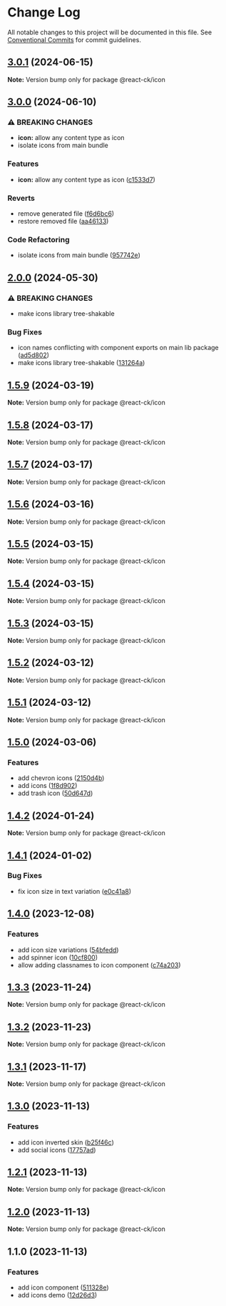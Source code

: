 # Change Log

All notable changes to this project will be documented in this file.
See [Conventional Commits](https://conventionalcommits.org) for commit guidelines.

## [3.0.1](https://github.com/abelflopes/react-ck/compare/@react-ck/icon@3.0.0...@react-ck/icon@3.0.1) (2024-06-15)

**Note:** Version bump only for package @react-ck/icon





## [3.0.0](https://github.com/abelflopes/react-ck/compare/@react-ck/icon@2.0.0...@react-ck/icon@3.0.0) (2024-06-10)


### ⚠ BREAKING CHANGES

* **icon:** allow any content type as icon
* isolate icons from main bundle

### Features

* **icon:** allow any content type as icon ([c1533d7](https://github.com/abelflopes/react-ck/commit/c1533d7700764859ee55a86aa3a42a75faf91a14))


### Reverts

* remove generated file ([f6d6bc6](https://github.com/abelflopes/react-ck/commit/f6d6bc6096fd792aa2361e66549cbcd5f1a492a7))
* restore removed file ([aa46133](https://github.com/abelflopes/react-ck/commit/aa4613323449de4761c1e0c2328d79a066340648))


### Code Refactoring

* isolate icons from main bundle ([957742e](https://github.com/abelflopes/react-ck/commit/957742e12cbdeabd4d51272b05cf61e182463ef4))



## [2.0.0](https://github.com/abelflopes/react-ck/compare/@react-ck/icon@1.5.9...@react-ck/icon@2.0.0) (2024-05-30)


### ⚠ BREAKING CHANGES

* make icons library tree-shakable

### Bug Fixes

* icon names conflicting with component exports on main lib package ([ad5d802](https://github.com/abelflopes/react-ck/commit/ad5d8023ac4090c1c564093adbca165b9a5bf63d))
* make icons library tree-shakable ([131264a](https://github.com/abelflopes/react-ck/commit/131264aadd18b710e84b4d1ccdad5d8c6a48f3d8))



## [1.5.9](https://github.com/abelflopes/react-ck/compare/@react-ck/icon@1.5.8...@react-ck/icon@1.5.9) (2024-03-19)

**Note:** Version bump only for package @react-ck/icon





## [1.5.8](https://github.com/abelflopes/react-ck/compare/@react-ck/icon@1.5.7...@react-ck/icon@1.5.8) (2024-03-17)

**Note:** Version bump only for package @react-ck/icon





## [1.5.7](https://github.com/abelflopes/react-ck/compare/@react-ck/icon@1.5.6...@react-ck/icon@1.5.7) (2024-03-17)

**Note:** Version bump only for package @react-ck/icon





## [1.5.6](https://github.com/abelflopes/react-ck/compare/@react-ck/icon@1.5.5...@react-ck/icon@1.5.6) (2024-03-16)

**Note:** Version bump only for package @react-ck/icon





## [1.5.5](https://github.com/abelflopes/react-ck/compare/@react-ck/icon@1.5.4...@react-ck/icon@1.5.5) (2024-03-15)

**Note:** Version bump only for package @react-ck/icon





## [1.5.4](https://github.com/abelflopes/react-ck/compare/@react-ck/icon@1.5.3...@react-ck/icon@1.5.4) (2024-03-15)

**Note:** Version bump only for package @react-ck/icon





## [1.5.3](https://github.com/abelflopes/react-ck/compare/@react-ck/icon@1.5.2...@react-ck/icon@1.5.3) (2024-03-15)

**Note:** Version bump only for package @react-ck/icon





## [1.5.2](https://github.com/abelflopes/react-ck/compare/@react-ck/icon@1.5.1...@react-ck/icon@1.5.2) (2024-03-12)

**Note:** Version bump only for package @react-ck/icon





## [1.5.1](https://github.com/abelflopes/react-ck/compare/@react-ck/icon@1.5.0...@react-ck/icon@1.5.1) (2024-03-12)

**Note:** Version bump only for package @react-ck/icon





## [1.5.0](https://github.com/abelflopes/react-ck/compare/@react-ck/icon@1.4.2...@react-ck/icon@1.5.0) (2024-03-06)


### Features

* add chevron icons ([2150d4b](https://github.com/abelflopes/react-ck/commit/2150d4b844fae36d450298b0415825cc12f05f3b))
* add icons ([1f8d902](https://github.com/abelflopes/react-ck/commit/1f8d9021421cb79dec195fa686b2f930e0e4c491))
* add trash icon ([50d647d](https://github.com/abelflopes/react-ck/commit/50d647dc04cf323cbb3c40473e14f248bdd2d037))



## [1.4.2](https://github.com/abelflopes/react-ck/compare/@react-ck/icon@1.4.1...@react-ck/icon@1.4.2) (2024-01-24)

**Note:** Version bump only for package @react-ck/icon





## [1.4.1](https://github.com/abelflopes/react-ck/compare/@react-ck/icon@1.4.0...@react-ck/icon@1.4.1) (2024-01-02)


### Bug Fixes

* fix icon size in text variation ([e0c41a8](https://github.com/abelflopes/react-ck/commit/e0c41a89d1382ee114bbe3e93d8cb67f07d13fa5))



## [1.4.0](https://github.com/abelflopes/react-ck/compare/@react-ck/icon@1.3.3...@react-ck/icon@1.4.0) (2023-12-08)


### Features

* add icon size variations ([54bfedd](https://github.com/abelflopes/react-ck/commit/54bfedd0d5be95c607ef413fe75edfec1183e043))
* add spinner icon ([10cf800](https://github.com/abelflopes/react-ck/commit/10cf800c582b2622c9b5eb15c19aff3533130186))
* allow adding classnames to icon component ([c74a203](https://github.com/abelflopes/react-ck/commit/c74a2033f75461a88900ac160ec17fcc8563dcab))



## [1.3.3](https://github.com/abelflopes/react-ck/compare/@react-ck/icon@1.3.2...@react-ck/icon@1.3.3) (2023-11-24)

**Note:** Version bump only for package @react-ck/icon





## [1.3.2](https://github.com/abelflopes/react-ck/compare/@react-ck/icon@1.3.1...@react-ck/icon@1.3.2) (2023-11-23)

**Note:** Version bump only for package @react-ck/icon





## [1.3.1](https://github.com/abelflopes/react-ck/compare/@react-ck/icon@1.3.0...@react-ck/icon@1.3.1) (2023-11-17)

**Note:** Version bump only for package @react-ck/icon





## [1.3.0](https://github.com/abelflopes/react-ck/compare/@react-ck/icon@1.2.1...@react-ck/icon@1.3.0) (2023-11-13)


### Features

* add icon inverted skin ([b25f46c](https://github.com/abelflopes/react-ck/commit/b25f46c032b424b2dbfea3b7e21f087a9140741e))
* add social icons ([17757ad](https://github.com/abelflopes/react-ck/commit/17757ad77557dca7331d93d3a46cf7330ca83864))



## [1.2.1](https://github.com/abelflopes/react-ck/compare/@react-ck/icon@1.2.0...@react-ck/icon@1.2.1) (2023-11-13)

**Note:** Version bump only for package @react-ck/icon





## [1.2.0](https://github.com/abelflopes/react-ck/compare/@react-ck/icon@1.1.0...@react-ck/icon@1.2.0) (2023-11-13)

**Note:** Version bump only for package @react-ck/icon





## 1.1.0 (2023-11-13)


### Features

* add icon component ([511328e](https://github.com/abelflopes/react-ck/commit/511328e75191386967faa517a225c7a596bd804f))
* add icons demo ([12d26d3](https://github.com/abelflopes/react-ck/commit/12d26d3f34828b7e4956da24893c956f7b0bde02))
